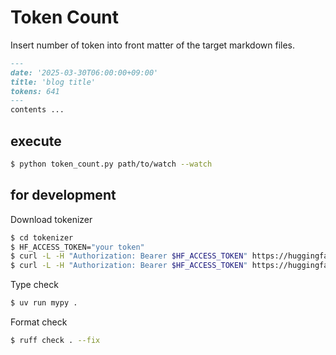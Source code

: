 # Token Count

Insert number of token into front matter of the target markdown files.

```md
---
date: '2025-03-30T06:00:00+09:00'
title: 'blog title'
tokens: 641 
---
contents ...
```


## execute

```sh
$ python token_count.py path/to/watch --watch
```

## for development

Download tokenizer

```sh
$ cd tokenizer
$ HF_ACCESS_TOKEN="your token"
$ curl -L -H "Authorization: Bearer $HF_ACCESS_TOKEN" https://huggingface.co/pfnet/plamo-2.1-8b-cpt/resolve/main/tokenizer.jsonl -o tokenizer.jsonl
$ curl -L -H "Authorization: Bearer $HF_ACCESS_TOKEN" https://huggingface.co/pfnet/plamo-2.1-8b-cpt/resolve/main/tokenization_plamo.py -o tokenization_plamo.py
```

Type check

```sh
$ uv run mypy .
```

Format check

```sh
$ ruff check . --fix
```
